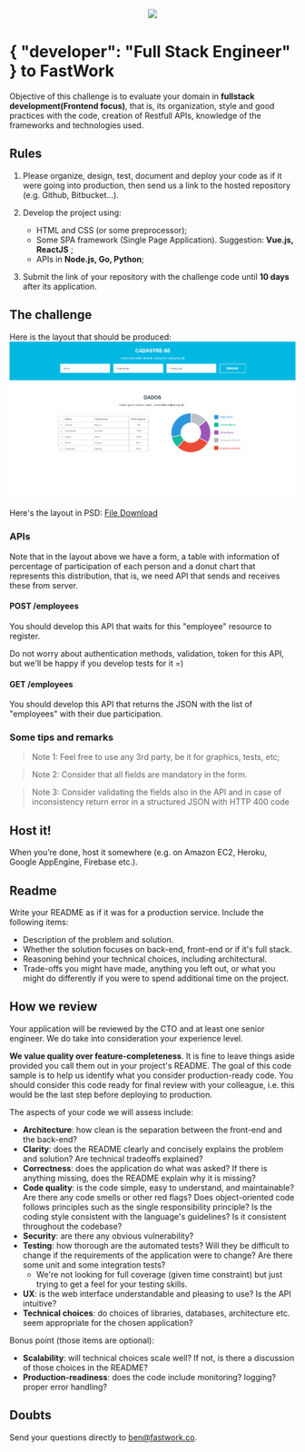 <p align="center">
  <img src="https://design.fastwork.co/_nuxt/img/fw-logo-full-mono-600x100.0dfad36.png" width="600">
</p>

# { "developer": "Full Stack Engineer" } to FastWork

Objective of this challenge is to evaluate your domain in **fullstack development(Frontend focus)**, that is, its organization, style and good practices with the code, creation of Restfull APIs, knowledge of the frameworks and technologies used.

## Rules

1. Please organize, design, test, document and deploy your code as if it were going into production, then send us a link to the hosted repository (e.g. Github, Bitbucket...).

2. Develop the project using:
    - HTML and CSS (or some preprocessor);
    - Some SPA framework (Single Page Application). Suggestion: **Vue.js, ReactJS** ;
    - APIs in **Node.js, Go, Python**;
3. Submit the link of your repository with the challenge code until **10 days** after its application.

## The challenge

Here is the layout that should be produced:
![Layout](files/layout.png)

Here's the layout in PSD:
[File Download](files/layout.psd)

### APIs

Note that in the layout above we have a form, a table with information of percentage of participation of each person and a donut chart that represents this distribution, that is, we need API that sends and receives these from server.

#### POST /employees

You should develop this API that waits for this "employee" resource to register.

Do not worry about authentication methods, validation, token for this API, but we'll be happy if you develop tests for it =)

#### GET /employees

You should develop this API that returns the JSON with the list of "employees" with their due participation.

### Some tips and remarks

> Note 1: Feel free to use any 3rd party, be it for graphics, tests, etc;

> Note 2: Consider that all fields are mandatory in the form.

> Note 3: Consider validating the fields also in the API and in case of inconsistency return error in a structured JSON with HTTP 400 code

## Host it!

When you’re done, host it somewhere (e.g. on Amazon EC2, Heroku, Google AppEngine, Firebase etc.).

## Readme

Write your README as if it was for a production service. Include the following items:

* Description of the problem and solution.
* Whether the solution focuses on back-end, front-end or if it's full stack.
* Reasoning behind your technical choices, including architectural.
* Trade-offs you might have made, anything you left out, or what you might do differently if you were to spend additional time on the project.

## How we review

Your application will be reviewed by the CTO and at least one senior engineer. We do take into consideration your experience level.

**We value quality over feature-completeness**. It is fine to leave things aside provided you call them out in your project's README. The goal of this code sample is to help us identify what you consider production-ready code. You should consider this code ready for final review with your colleague, i.e. this would be the last step before deploying to production.

The aspects of your code we will assess include:

* **Architecture**: how clean is the separation between the front-end and the back-end?
* **Clarity**: does the README clearly and concisely explains the problem and solution? Are technical tradeoffs explained?
* **Correctness**: does the application do what was asked? If there is anything missing, does the README explain why it is missing?
* **Code quality**: is the code simple, easy to understand, and maintainable?  Are there any code smells or other red flags? Does object-oriented code follows principles such as the single responsibility principle? Is the coding style consistent with the language's guidelines? Is it consistent throughout the codebase?
* **Security**: are there any obvious vulnerability?
* **Testing**: how thorough are the automated tests? Will they be difficult to change if the requirements of the application were to change? Are there some unit and some integration tests?
	* We're not looking for full coverage (given time constraint) but just trying to get a feel for your testing skills.
* **UX**: is the web interface understandable and pleasing to use? Is the API intuitive?
* **Technical choices**: do choices of libraries, databases, architecture etc. seem appropriate for the chosen application?

Bonus point (those items are optional):

* **Scalability**: will technical choices scale well? If not, is there a discussion of those choices in the README? 
* **Production-readiness**: does the code include monitoring? logging? proper error handling?

## Doubts

Send your questions directly to [ben@fastwork.co](mailto:ben@fastwork.co).
